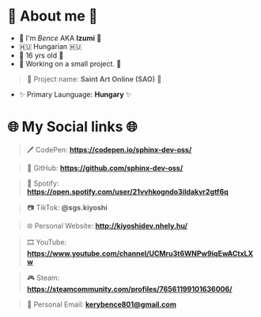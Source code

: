 # 🌠 About me 🌠

-  👋 I'm *Bence* AKA **Izumi** 👋
-  🇭🇺 Hungarian 🇭🇺
- 🎂 16 yrs old 🎂
- 🚧 Working on a small project. 🚧
> 🚧 Project name: **Saint Art Online (SAO)** 🚧

- ✨ Primary Launguage: **Hungary** ✨

# 🌐 My Social links 🌐

> 🖊️ CodePen: **https://codepen.io/sphinx-dev-oss/**

> 🐙 GitHub: **https://github.com/sphinx-dev-oss/**

> 🎵 Spotify: **https://open.spotify.com/user/21vvhkogndo3ildakvr2gtf6q**

> 📷 TikTok: **@sgs.kiyoshi**

> 🌐 Personal Website: **http://kiyoshidev.nhely.hu/**

> 🎞️ YouTube: **https://www.youtube.com/channel/UCMru3t6WNPw9iqEwACtxLXw**

> 🎮 Steam: **https://steamcommunity.com/profiles/76561199101636006/**

> 📧 Personal Email: **kerybence801@gmail.com**
